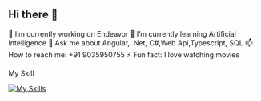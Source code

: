 ## Hi there 👋

🔭 I’m currently working on Endeavor
🌱 I’m currently learning Artificial Intelligence
💬 Ask me about Angular, .Net, C#,Web Api,Typescript, SQL
📫 How to reach me: +91 9035950755
⚡ Fun fact: I love watching movies

My Skill

[![My Skills](https://skillicons.dev/icons?i=js,html,css,wasm)](https://skillicons.dev)

